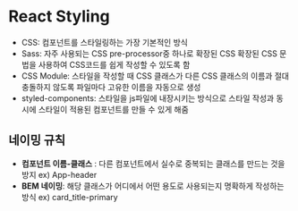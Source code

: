 # React Styling

- CSS: 컴포넌트를 스타일링하는 가장 기본적인 방식
- Sass: 자주 사용되는 CSS pre-processor중 하나로 확장된 CSS 확장된 CSS 문법을 사용하여 CSS코드를 쉽게 작성할 수 있도록 함
- CSS Module: 스타일을 작성할 때 CSS 클래스가 다른 CSS 클래스의 이름과 절대 충돌하지 않도록 파일마다 고유한 이름을 자동으로 생성
- styled-components: 스타일을 js파일에 내장시키는 방식으로 스타일 작성과 동시에 스타일이 적용된 컴포넌트를 만들 수 있게 해줌

## 네이밍 규칙
- **컴포넌트 이름-클래스** : 다른 컴포넌트에서 실수로 중복되는 클래스를 만드는 것을 방지 ex) App-header
- **BEM 네이밍**: 해당 클래스가 어디에서 어떤 용도로 사용되는지 명확하게 작성하는 방식 ex) card_title-primary


